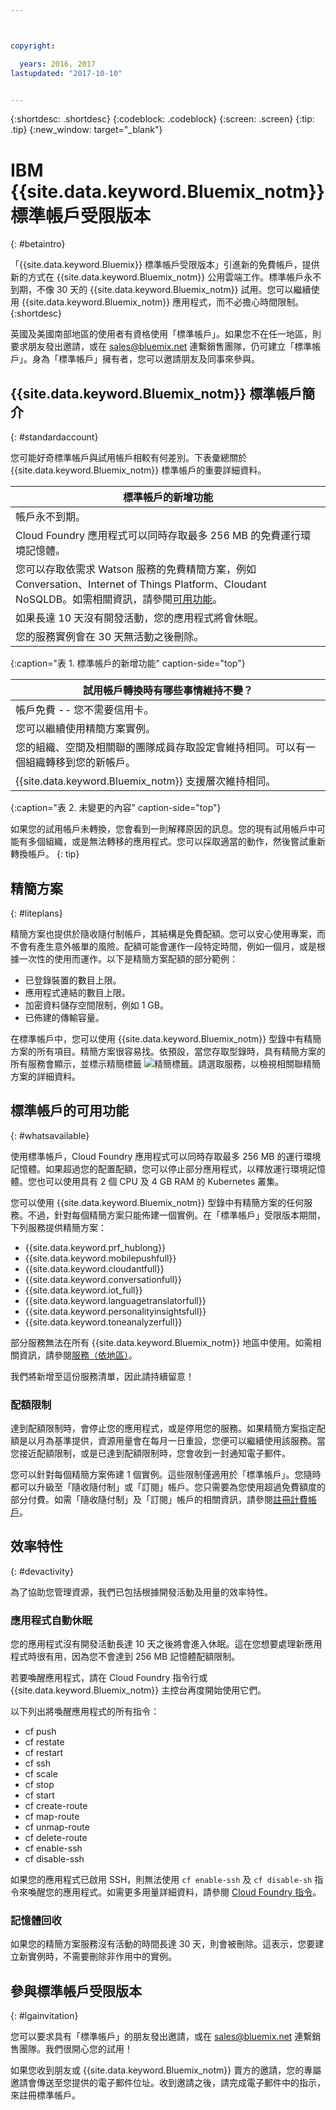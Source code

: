 ```yaml
---



copyright:

  years: 2016, 2017
lastupdated: "2017-10-10"


---
```


{:shortdesc: .shortdesc}
{:codeblock: .codeblock}
{:screen: .screen}
{:tip: .tip}
{:new_window: target="_blank"}

# IBM {{site.data.keyword.Bluemix_notm}} 標準帳戶受限版本
{: #betaintro}

「{{site.data.keyword.Bluemix}} 標準帳戶受限版本」引進新的免費帳戶，提供新的方式在 {{site.data.keyword.Bluemix_notm}} 公用雲端工作。標準帳戶永不到期，不像 30 天的 {{site.data.keyword.Bluemix_notm}} 試用。您可以繼續使用 {{site.data.keyword.Bluemix_notm}} 應用程式，而不必擔心時間限制。
{:shortdesc}

英國及美國南部地區的使用者有資格使用「標準帳戶」。如果您不在任一地區，則要求朋友發出邀請，或在 sales@bluemix.net 連繫銷售團隊，仍可建立「標準帳戶」。身為「標準帳戶」擁有者，您可以邀請朋友及同事來參與。  

## {{site.data.keyword.Bluemix_notm}} 標準帳戶簡介
{: #standardaccount}

您可能好奇標準帳戶與試用帳戶相較有何差別。下表彙總關於 {{site.data.keyword.Bluemix_notm}} 標準帳戶的重要詳細資料。 

|標準帳戶的新增功能|    
|-----------------|
| 帳戶永不到期。|
| Cloud Foundry 應用程式可以同時存取最多 256 MB 的免費運行環境記憶體。|
| 您可以存取依需求 Watson 服務的免費精簡方案，例如 Conversation、Internet of Things Platform、Cloudant NoSQLDB。如需相關資訊，請參閱[可用功能](/docs/pricing/standard_account.html#whatsavailable)。|
| 如果長達 10 天沒有開發活動，您的應用程式將會休眠。|
| 您的服務實例會在 30 天無活動之後刪除。|
{:caption="表 1. 標準帳戶的新增功能" caption-side="top"}

|試用帳戶轉換時有哪些事情維持不變？| 
|-----------------|
|帳戶免費 -- 您不需要信用卡。|
|您可以繼續使用精簡方案實例。|
|您的組織、空間及相關聯的團隊成員存取設定會維持相同。可以有一個組織轉移到您的新帳戶。|
|{{site.data.keyword.Bluemix_notm}} 支援層次維持相同。|
{:caption="表 2. 未變更的內容" caption-side="top"}

如果您的試用帳戶未轉換，您會看到一則解釋原因的訊息。您的現有試用帳戶中可能有多個組織，或是無法轉移的應用程式。您可以採取適當的動作，然後嘗試重新轉換帳戶。
{: tip}

## 精簡方案
{: #liteplans}
   
精簡方案也提供於隨收隨付制帳戶，其結構是免費配額。您可以安心使用專案，而不會有產生意外帳單的風險。配額可能會運作一段特定時間，例如一個月，或是根據一次性的使用而運作。以下是精簡方案配額的部分範例：

<ul>
<li>已登錄裝置的數目上限。</li>
<li>應用程式連結的數目上限。</li>
<li>加密資料儲存空間限制，例如 1 GB。</li>
<li>已佈建的傳輸容量。</li>
</ul> 

在標準帳戶中，您可以使用 {{site.data.keyword.Bluemix_notm}} 型錄中有精簡方案的所有項目。精簡方案很容易找。依預設，當您存取型錄時，具有精簡方案的所有服務會顯示，並標示精簡標籤 ![精簡標籤](../icons/Lite.svg)。請選取服務，以檢視相關聯精簡方案的詳細資料。

## 標準帳戶的可用功能
{: #whatsavailable}

使用標準帳戶，Cloud Foundry 應用程式可以同時存取最多 256 MB 的運行環境記憶體。如果超過您的配置配額，您可以停止部分應用程式，以釋放運行環境記憶體。您也可以使用具有 2 個 CPU 及 4 GB RAM 的 Kubernetes 叢集。 

您可以使用 {{site.data.keyword.Bluemix_notm}} 型錄中有精簡方案的任何服務。不過，針對每個精簡方案只能佈建一個實例。在「標準帳戶」受限版本期間，下列服務提供精簡方案：

<ul>
<li>{{site.data.keyword.prf_hublong}}</li>
<li>{{site.data.keyword.mobilepushfull}}</li>
<li>{{site.data.keyword.cloudantfull}}</li>
<li>{{site.data.keyword.conversationfull}}</li>
<li>{{site.data.keyword.iot_full}}</li>
<li>{{site.data.keyword.languagetranslatorfull}}</li>
<li>{{site.data.keyword.personalityinsightsfull}}</li>
<li>{{site.data.keyword.toneanalyzerfull}}</li>
</ul>

部分服務無法在所有 {{site.data.keyword.Bluemix_notm}} 地區中使用。如需相關資訊，請參閱[服務（依地區）](/docs/services/services_region.html#services_region)。

我們將新增至這份服務清單，因此請持續留意！

### 配額限制

達到配額限制時，會停止您的應用程式，或是停用您的服務。如果精簡方案指定配額是以月為基準提供，資源用量會在每月一日重設，您便可以繼續使用該服務。當您接近配額限制，或是已達到配額限制時，您會收到一封通知電子郵件。 

您可以針對每個精簡方案佈建 1 個實例。這些限制僅適用於「標準帳戶」。您隨時都可以升級至「隨收隨付制」或「訂閱」帳戶。您只需要為您使用超過免費額度的部分付費。如需「隨收隨付制」及「訂閱」帳戶的相關資訊，請參閱[註冊計費帳戶](/docs/pricing/billable.html#billable)。

## 效率特性
{: #devactivity}

為了協助您管理資源，我們已包括根據開發活動及用量的效率特性。

### 應用程式自動休眠

您的應用程式沒有開發活動長達 10 天之後將會進入休眠。這在您想要處理新應用程式時很有用，因為您不會達到 256 MB 記憶體配額限制。 

若要喚醒應用程式，請在 Cloud Foundry 指令行或 {{site.data.keyword.Bluemix_notm}} 主控台再度開始使用它們。 
 
 以下列出將喚醒應用程式的所有指令：
  * cf push
  * cf restate
  * cf restart
  * cf ssh
  * cf scale
  * cf stop
  * cf start
  * cf create-route
  * cf map-route
  * cf unmap-route
  * cf delete-route
  * cf enable-ssh
  * cf disable-ssh

如果您的應用程式已啟用 SSH，則無法使用 `cf enable-ssh` 及 `cf disable-sh` 指令來喚醒您的應用程式。如需更多用量詳細資料，請參閱 [Cloud Foundry 指令](/docs/cli/reference/cfcommands/index.html)。

### 記憶體回收

如果您的精簡方案服務沒有活動的時間長達 30 天，則會被刪除。這表示，您要建立新實例時，不需要刪除非作用中的實例。 
 
## 參與標準帳戶受限版本
{: #lgainvitation}

您可以要求具有「標準帳戶」的朋友發出邀請，或在 sales@bluemix.net 連繫銷售團隊。我們很開心您的試用！

如果您收到朋友或 {{site.data.keyword.Bluemix_notm}} 賣方的邀請，您的專屬邀請會傳送至您提供的電子郵件位址。收到邀請之後，請完成電子郵件中的指示，來註冊標準帳戶。 
